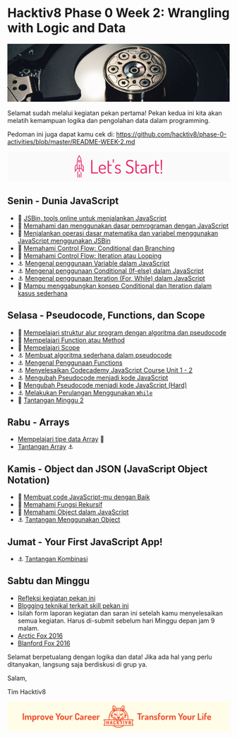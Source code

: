 # Hacktiv8 Phase 0 Week 2: Wrangling with Logic and Data

![Header](assets/header-w2.jpg)

Selamat sudah melalui kegiatan pekan pertama! Pekan kedua ini kita akan melatih kemampuan logika dan pengolahan data dalam programming.

Pedoman ini juga dapat kamu cek di: <https://github.com/hacktiv8/phase-0-activities/blob/master/README-WEEK-2.md>

![Let's start!](assets/start.png)

## Senin - Dunia JavaScript

- :wrench:
[JSBin, tools online untuk menjalankan JavaScript](http://jsbin.com/?js,console)
- :notebook_with_decorative_cover:
[Memahami dan menggunakan dasar pemrograman dengan JavaScript](https://github.com/hacktiv8/phase-0-activities/blob/master/modules/js-first-time.md)
- :notebook_with_decorative_cover:
[Menjalankan operasi dasar matematika dan variabel menggunakan JavaScript menggunakan JSBin](https://github.com/hacktiv8/phase-0-activities/blob/master/modules/js-basics.md)
- :notebook_with_decorative_cover:
[Memahami Control Flow: Conditional dan Branching](https://github.com/hacktiv8/phase-0-activities/blob/master/modules/anchor-belajar-operator-mtk.md)
- :notebook_with_decorative_cover:
[Memahami Control Flow: Iteration atau Looping ](https://github.com/hacktiv8/phase-0-activities/blob/master/modules/js-basics.md)
- :anchor:
[Mengenal penggunaan Variable dalam JavaScript](https://github.com/hacktiv8/phase-0-activities/blob/master/modules/anchor-belajar-variabel.md)
- :anchor:
[Mengenal penggunaan Conditional (If-else) dalam JavaScript](https://github.com/hacktiv8/phase-0-activities/blob/master/modules/anchor-menggunakan-if-else.md)
- :anchor:
[Mengenal penggunaan Iteration (For, While) dalam JavaScript](https://github.com/hacktiv8/phase-0-activities/blob/master/modules/anchor-belajar-for.md)
- :rocket:
[Mampu menggabungkan konsep Conditional dan Iteration dalam kasus sederhana](https://github.com/hacktiv8/phase-0-activities/blob/master/modules/js-basics.md)

## Selasa - Pseudocode, Functions, dan Scope

- :notebook_with_decorative_cover:
[Mempelajari struktur alur program dengan algoritma dan pseudocode](https://github.com/hacktiv8/phase-0-activities/blob/master/modules/algorithm-pseudocode.md)
- :notebook_with_decorative_cover:
[Mempelajari Function atau Method](https://github.com/hacktiv8/phase-0-activities/blob/master/modules/js-function-method.md)
- :notebook_with_decorative_cover:
[Mempelajari Scope](https://github.com/hacktiv8/phase-0-activities/blob/master/modules/js-scope.md)
- :anchor:
[Membuat algoritma sederhana dalam pseudocode](https://github.com/hacktiv8/phase-0-activities/blob/master/modules/algorithm-pseudocode.md)
- :anchor:
[Mengenal Penggunaan Functions](https://github.com/hacktiv8/phase-0-activities/blob/master/modules/js-basics.md)
- :anchor:
[Menyelesaikan Codecademy JavaScript Course Unit 1 - 2](https://github.com/hacktiv8/phase-0-activities/blob/master/modules/js-basics.md)
- :anchor: [Mengubah Pseudocode menjadi kode JavaScript](https://github.com/hacktiv8/phase-0-activities/blob/master/modules/algorithm-pseudocode.md)
- :rocket: [Mengubah Pseudocode menjadi kode JavaScript (Hard)](https://github.com/hacktiv8/phase-0-activities/blob/master/modules/algorithm-pseudocode.md)
- :anchor: [Melakukan Perulangan Menggunakan `While`](modules/anchor-belajar-while.md)
- :rocket: [Tantangan Minggu 2](modules/challenge-week2.md)

## Rabu - Arrays
-  [Mempelajari tipe data Array](https://github.com/hacktiv8/phase-0-activities/blob/master/modules/js-array.md)
:notebook_with_decorative_cover:
-  [Tantangan Array](https://github.com/hacktiv8/phase-0-activities/blob/master/modules/algorithm-pseudocode.md)
:anchor:

## Kamis - Object dan JSON (JavaScript Object Notation)

- :notebook_with_decorative_cover: [Membuat code JavaScript-mu dengan Baik ](https://github.com/hacktiv8/phase-0-activities/blob/master/modules/js-code-style.md)
- :notebook_with_decorative_cover: [Memahami Fungsi Rekursif](https://github.com/hacktiv8/phase-0-activities/blob/master/modules/js-object-json.md)
- :notebook_with_decorative_cover: [Memahami Object dalam JavaScript](https://github.com/hacktiv8/phase-0-activities/blob/master/modules/js-object-json.md)
- :anchor: [Tantangan Menggunakan Object](https://github.com/hacktiv8/phase-0-activities/blob/master/modules/algorithm-pseudocode.md)

## Jumat - Your First JavaScript App!

- :anchor: [Tantangan Kombinasi](https://github.com/hacktiv8/phase-0-activities/blob/master/modules/algorithm-pseudocode.md)

## Sabtu dan Minggu

-  [Refleksi kegiatan pekan ini](https://github.com/hacktiv8/phase-0-activities/blob/master/modules/reflection.md)
-  [Blogging teknikal terkait skill pekan ini](https://github.com/hacktiv8/phase-0-activities/blob/master/modules/blog.md)
-  Isilah form laporan kegiatan dan saran ini setelah kamu menyelesaikan semua kegiatan. Harus di-submit sebelum hari Minggu depan jam 9 malam.
  - [Arctic Fox 2016](https://airtable.com/shrGG9YTJkEBL7QaG)
  - [Blanford Fox 2016](https://airtable.com/shrZ2Ufijy6400Yea)

Selamat berpetualang dengan logika dan data! Jika ada hal yang perlu ditanyakan, langsung saja berdiskusi di grup ya.

Salam,

Tim Hacktiv8

![Hacktiv8 Banner](assets/banner.png)
